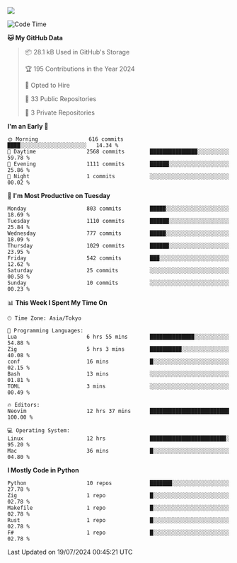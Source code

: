 ![](https://komarev.com/ghpvc/?username=kitagawa-hr)

<!--START_SECTION:waka-->
![Code Time](http://img.shields.io/badge/Code%20Time-951%20hrs%2027%20mins-blue)

**🐱 My GitHub Data** 

> 📦 28.1 kB Used in GitHub's Storage 
 > 
> 🏆 195 Contributions in the Year 2024
 > 
> 💼 Opted to Hire
 > 
> 📜 33 Public Repositories 
 > 
> 🔑 3 Private Repositories 
 > 
**I'm an Early 🐤** 

```text
🌞 Morning                616 commits         ████░░░░░░░░░░░░░░░░░░░░░   14.34 % 
🌆 Daytime                2568 commits        ███████████████░░░░░░░░░░   59.78 % 
🌃 Evening                1111 commits        ██████░░░░░░░░░░░░░░░░░░░   25.86 % 
🌙 Night                  1 commits           ░░░░░░░░░░░░░░░░░░░░░░░░░   00.02 % 
```
📅 **I'm Most Productive on Tuesday** 

```text
Monday                   803 commits         █████░░░░░░░░░░░░░░░░░░░░   18.69 % 
Tuesday                  1110 commits        ██████░░░░░░░░░░░░░░░░░░░   25.84 % 
Wednesday                777 commits         █████░░░░░░░░░░░░░░░░░░░░   18.09 % 
Thursday                 1029 commits        ██████░░░░░░░░░░░░░░░░░░░   23.95 % 
Friday                   542 commits         ███░░░░░░░░░░░░░░░░░░░░░░   12.62 % 
Saturday                 25 commits          ░░░░░░░░░░░░░░░░░░░░░░░░░   00.58 % 
Sunday                   10 commits          ░░░░░░░░░░░░░░░░░░░░░░░░░   00.23 % 
```


📊 **This Week I Spent My Time On** 

```text
🕑︎ Time Zone: Asia/Tokyo

💬 Programming Languages: 
Lua                      6 hrs 55 mins       ██████████████░░░░░░░░░░░   54.88 % 
Zig                      5 hrs 3 mins        ██████████░░░░░░░░░░░░░░░   40.08 % 
conf                     16 mins             █░░░░░░░░░░░░░░░░░░░░░░░░   02.15 % 
Bash                     13 mins             ░░░░░░░░░░░░░░░░░░░░░░░░░   01.81 % 
TOML                     3 mins              ░░░░░░░░░░░░░░░░░░░░░░░░░   00.49 % 

🔥 Editors: 
Neovim                   12 hrs 37 mins      █████████████████████████   100.00 % 

💻 Operating System: 
Linux                    12 hrs              ████████████████████████░   95.20 % 
Mac                      36 mins             █░░░░░░░░░░░░░░░░░░░░░░░░   04.80 % 
```

**I Mostly Code in Python** 

```text
Python                   10 repos            ███████░░░░░░░░░░░░░░░░░░   27.78 % 
Zig                      1 repo              █░░░░░░░░░░░░░░░░░░░░░░░░   02.78 % 
Makefile                 1 repo              █░░░░░░░░░░░░░░░░░░░░░░░░   02.78 % 
Rust                     1 repo              █░░░░░░░░░░░░░░░░░░░░░░░░   02.78 % 
F#                       1 repo              █░░░░░░░░░░░░░░░░░░░░░░░░   02.78 % 
```




 Last Updated on 19/07/2024 00:45:21 UTC
<!--END_SECTION:waka-->
